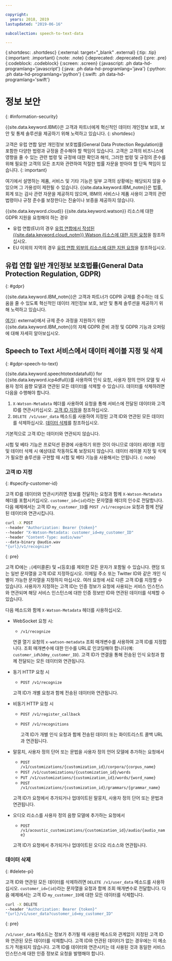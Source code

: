 ```yaml
---

copyright:
  years: 2018, 2019
lastupdated: "2019-06-16"

subcollection: speech-to-text-data

---
```


{:shortdesc: .shortdesc}
{:external: target="_blank" .external}
{:tip: .tip}
{:important: .important}
{:note: .note}
{:deprecated: .deprecated}
{:pre: .pre}
{:codeblock: .codeblock}
{:screen: .screen}
{:javascript: .ph data-hd-programlang='javascript'}
{:java: .ph data-hd-programlang='java'}
{:python: .ph data-hd-programlang='python'}
{:swift: .ph data-hd-programlang='swift'}

# 정보 보안
{: #information-security}

{{site.data.keyword.IBM}}은 고객과 파트너에게 혁신적인 데이터 개인정보 보호, 보안 및 통제 솔루션을 제공하기 위해 노력하고 있습니다.
{: shortdesc}

고객은 유럽 연합 일반 개인정보 보호법률(General Data Protection Regulation)을 포함한
다양한 법령과 규정을 준수해야 할 책임이 있습니다. 고객은 고객의 비즈니스에 영향을 줄 수 있는 관련 법령 및 규정에 대한 확인과 해석, 그러한 법령 및 규정의 준수를 위해 필요한 고객의 모든 조치와 관련하여 적절한 법률 자문을 받아야 할 단독 책임이 있습니다.
{: important}

여기에서 설명하는 제품, 서비스 및 기타 기능은 일부 고객의 상황에는 해당되지 않을 수 있으며 그 가용성이 제한될 수 있습니다. {{site.data.keyword.IBM_notm}}은 법률, 회계 또는 감사 관련 자문을 제공하지 않으며, IBM의 서비스나 제품 사용이 고객의 관련 법령이나 규정 준수를 보장한다는 진술이나 보증을 제공하지 않습니다.

{{site.data.keyword.cloud}} {{site.data.keyword.watson}} 리소스에 대한 GDPR 지원을 요청해야 하는 경우

-   유럽 연합(EU)의 경우 [유럽 연합에서 작성된 {{site.data.keyword.cloud_notm}} Watson 리소스에 대한 지원 요청](/docs/services/watson?topic=watson-gdpr-sar#request-EU)을 참조하십시오.
-   EU 이외의 지역의 경우 [유럽 연합 외부의 리소스에 대한 지원 요청](/docs/services/watson?topic=watson-gdpr-sar#request-non-EU)을 참조하십시오.

## 유럽 연합 일반 개인정보 보호법률(General Data Protection Regulation, GDPR)
{: #gdpr}

{{site.data.keyword.IBM_notm}}은 고객과 파트너가 GDPR 규제를 준수하는 데 도움을 줄 수 있도록 혁신적인 데이터 개인정보 보호, 보안 및 통제 솔루션을 제공하기 위해 노력하고 있습니다.

[여기](http://www.ibm.com/gdpr){: external}에서 규제 준수 과정을 지원하기 위한 {{site.data.keyword.IBM_notm}}의 자체 GDPR 준비 과정 및 GDPR 기능과 오퍼링에 대해 자세히 알아보십시오.

## Speech to Text 서비스에서 데이터 레이블 지정 및 삭제
{: #gdpr-speech-to-text}

{{site.data.keyword.speechtotextdatafull}} for {{site.data.keyword.icp4dfull}}를 사용하여 인식 요청, 사용자 정의 언어 모델 및 사용자 정의 음향 모델과 연관된 모든 데이터를 삭제할 수 있습니다. 데이터를 삭제하려면 다음을 수행해야 합니다.

1.  `X-Watson-Metadata` 헤더를 사용하여 요청을 통해 서비스에 전달된 데이터와 고객 ID를 연관시키십시오. [고객 ID 지정](#specify-customer-id)을 참조하십시오.
1.  `DELETE /v1/user_data` 메소드를 사용하여 지정된 고객 ID와 연관된 모든 데이터를 삭제하십시오. [데이터 삭제](#delete-pi)를 참조하십시오.

기본적으로 고객 ID는 데이터와 연관되지 않습니다.

시험 및 베타 기능은 프로덕션 환경에 사용하기 위한 것이 아니므로 데이터 레이블 지정 및 데이터 삭제 시 예상대로 작동하도록 보장되지 않습니다. 데이터 레이블 지정 및 삭제가 필요한 솔루션을 구현할 때 시험 및 베타 기능을 사용해서는 안됩니다.
{: note}

### 고객 ID 지정
{: #specify-customer-id}

고객 ID를 데이터와 연관시키려면 정보를 전달하는 요청과 함께 `X-Watson-Metadata` 헤더를 포함시키십시오. `customer_id={id}`라는 문자열을 헤더의 인수로 전달합니다. 다음 예제에서는 고객 ID `my_customer_ID`를 `POST /v1/recognize` 요청과 함께 전달된 데이터와 연관시킵니다.

```bash
curl -X POST
--header "Authorization: Bearer {token}"
--header "X-Watson-Metadata: customer_id=my_customer_ID"
--header "Content-Type: audio/wav"
--data-binary @audio.wav
"{url}/v1/recognize"
```
{: pre}

고객 ID에는 `;`(세미콜론) 및 `=`(등호)를 제외한 모든 문자가 포함될 수 있습니다. 랜덤 또는 일반 문자열을 고객 ID로 지정하십시오. 이메일 주소 또는 Twitter ID와 같은 개인 식별이 가능한 문자열을 지정하지 마십시오. 여러 요청에 서로 다른 고객 ID를 지정할 수 있습니다. 사용자가 지정하는 고객 ID는 인증 정보가 요청에 사용되는 서비스 인스턴스와 연관되며 해당 서비스 인스턴스에 대한 인증 정보만 ID와 연관된 데이터를 삭제할 수 있습니다.

다음 메소드와 함께 `X-Watson-Metadata` 헤더를 사용하십시오.

-   WebSocket 요청 시:
    -   `/v1/recognize`

    연결 열기 요청의 `x-watson-metadata` 조회 매개변수를 사용하여 고객 ID를 지정합니다. 조회 매개변수에 대한 인수를 URL로 인코딩해야 합니다(예: `customer_id%3dmy_customer_ID`). 고객 ID가 연결을 통해 전송된 인식 요청과 함께 전달되는 모든 데이터와 연관됩니다.
-   동기 HTTP 요청 시
    -   `POST /v1/recognize`

    고객 ID가 개별 요청과 함께 전송된 데이터와 연관됩니다.
-   비동기 HTTP 요청 시
    -   `POST /v1/register_callback`
    -   `POST /v1/recognitions`

        고객 ID가 개별 인식 요청과 함께 전송된 데이터 또는 화이트리스트 콜백 URL과 연관됩니다.

-   말뭉치, 사용자 정의 단어 또는 문법을 사용자 정의 언어 모델에 추가하는 요청에서
    -   `POST /v1/customizations/{customization_id}/corpora/{corpus_name}`
    -   `POST /v1/customizations/{customization_id}/words`
    -   `PUT /v1/customizations/{customization_id}/words/{word_name}`
    -   `POST /v1/customizations/{customization_id}/grammars/{grammar_name}`

    고객 ID가 요청에서 추가되거나 업데이트된 말뭉치, 사용자 정의 단어 또는 문법과 연관됩니다.
-   오디오 리소스를 사용자 정의 음향 모델에 추가하는 요청에서
    -   `POST /v1/acoustic_customizations/{customization_id}/audio/{audio_name}`

    고객 ID가 요청에서 추가되거나 업데이트된 오디오 리소스와 연관됩니다.

### 데이터 삭제
{: #delete-pi}

고객 ID와 연관된 모든 데이터를 삭제하려면 `DELETE /v1/user_data` 메소드를 사용하십시오. `customer_id={id}`라는 문자열을 요청과 함께 조회 매개변수로 전달합니다. 다음 예제에서는 고객 ID `my_customer_ID`에 대한 모든 데이터를 삭제합니다.

```bash
curl -X DELETE
--header "Authorization: Bearer {token}"
"{url}/v1/user_data?customer_id=my_customer_ID"
```
{: pre}

`/v1/user_data` 메소드는 정보가 추가될 때 사용된 메소드와 관계없이 지정된 고객 ID와 연관된 모든 데이터를 삭제합니다. 고객 ID와 연관된 데이터가 없는 경우에는 이 메소드가 적용되지 않습니다. 고객 ID를 데이터와 연관시키는 데 사용된 것과 동일한 서비스 인스턴스에 대한 인증 정보로 요청을 발행해야 합니다.

